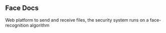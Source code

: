 ## Face Docs

Web platform to send and receive files, the security system runs on a face-recognition algorithm

